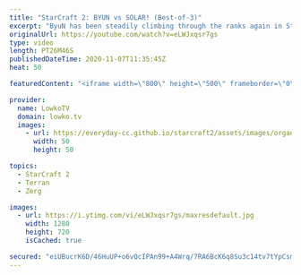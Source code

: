 ```yaml
---
title: "StarCraft 2: BYUN vs SOLAR! (Best-of-3)"
excerpt: "ByuN has been steadily climbing through the ranks again in StarCraft 2. In this today's video he's facing off against Solar in a best-of-3 series.  Clem's 9 Barracks Reaper: https://youtu.be/bbJWnH_ooAI  Become a YouTube member: https://lowko.tv/join Support my work on Patreon: http://www.patreon.com/lowkotv"
originalUrl: https://youtube.com/watch?v=eLWJxqsr7gs
type: video
length: PT26M46S
publishedDateTime: 2020-11-07T11:35:45Z
heat: 50

featuredContent: "<iframe width=\"800\" height=\"500\" frameborder=\"0\" src=\"https://www.youtube.com/embed/eLWJxqsr7gs\" allow=\"accelerometer; autoplay; encrypted-media; gyroscope; picture-in-picture\" allowfullscreen></iframe>"

provider:
  name: LowkoTV
  domain: lowko.tv
  images:
    - url: https://everyday-cc.github.io/starcraft2/assets/images/organizations/lowko.tv-50x50.jpg
      width: 50
      height: 50

topics:
  - StarCraft 2
  - Terran
  - Zerg

images:
  - url: https://i.ytimg.com/vi/eLWJxqsr7gs/maxresdefault.jpg
    width: 1280
    height: 720
    isCached: true

secured: "eiUBucrK6D/46HuUP+o6vQcIPAn99+A4Wrq/7RA6BcK6q8Su3c14tv7tYpCsmSZRLQe+KcVhvzs2FTznqJaoFlqku6h2rxqdSF4DAfVoyGr83Nl7klnNt9gV9AQsYefOamVm6aqTNnUJNVvwGzIKXUpjPjVkBQfnSPTcgUk+KtdLPuCyufzNgM8tMNR5Oiyb7StyIPllmmXWjOBa6941Ghpl7l9xEy1soLQiiLmJNixW2FCsjxgeums/rn0WYubLLabTQTRwWZgelw7anWumwVp9j4PM7lWhdsnjd26h+N9g0zO8wdkX8BBlYGyj+lKFCrBbzyYuHIoV3nqjJgeM0oFZ71eNbHOiyP4fjRmey6XLBm2KqNE3hP6rLveCy43W6K60Kya/6NuHc/ojDN8o/fzji5klzJXO32hYj8Khjx0=;V78R+JQ/7OnWLLtZXJSmBg=="
---
```


